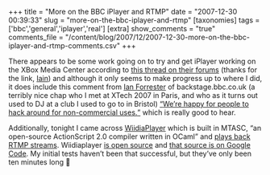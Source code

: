 +++
title = "More on the BBC iPlayer and RTMP"
date = "2007-12-30 00:39:33"
slug = "more-on-the-bbc-iplayer-and-rtmp"
[taxonomies]
tags = ['bbc','general','iplayer','real']
[extra]
show_comments = "true"
comments_file = "/content/blog/2007/12/2007-12-30-more-on-the-bbc-iplayer-and-rtmp-comments.csv"
+++

There appears to be some work going on to try and get iPlayer working on the XBox Media Center according to [this thread on their forums](http://www.xboxmediacenter.com/forum/showthread.php?t=27063) (thanks for the link, [Iain](http://philwilson.org/blog/2007/12/downloading-from-the-bbc-streaming-iplayer-is-hard#comment-75)) and although it only seems to make progress up to where I did, it does include this comment from [Ian Forrester](http://www.cubicgarden.com/) of backstage.bbc.co.uk (a terribly nice chap who I met at XTech 2007 in Paris, and who as it turns out used to DJ at a club I used to go to in Bristol) [<q>We’re happy for people to hack around for non-commercial uses.</q>](http://www.xboxmediacenter.com/forum/showthread.php?s=67da522ab9cf73be97d0f6e4b93442fa&t=27063&page=3#post161280) which is really good to hear.

Additionally, tonight I came across [WiidiaPlayer](http://wiidiaplayer.wordpress.com/) which is built in MTASC, <q cite="http://en.wikipedia.org/wiki/MTASC">an open-source ActionScript 2.0 compiler written in OCaml</q> and [plays back RTMP streams](http://wiidiaplayer.wordpress.com/category/rtmp/). Wiidiaplayer [is open source](http://wiidiaplayer.wordpress.com/yes-it-is-open-source/) and [that source is on Google Code](http://code.google.com/p/wiidiaplayer/). My initial tests haven’t been that successful, but they’ve only been ten minutes long 🙂
